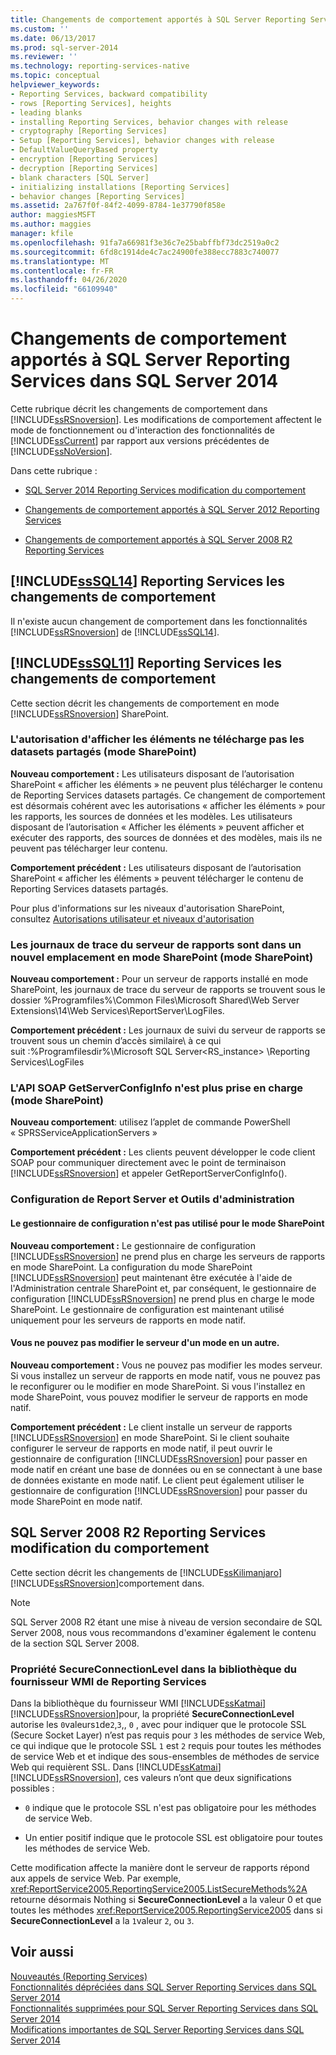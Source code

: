 ```yaml
---
title: Changements de comportement apportés à SQL Server Reporting Services dans SQL Server 2014 | Microsoft Docs
ms.custom: ''
ms.date: 06/13/2017
ms.prod: sql-server-2014
ms.reviewer: ''
ms.technology: reporting-services-native
ms.topic: conceptual
helpviewer_keywords:
- Reporting Services, backward compatibility
- rows [Reporting Services], heights
- leading blanks
- installing Reporting Services, behavior changes with release
- cryptography [Reporting Services]
- Setup [Reporting Services], behavior changes with release
- DefaultValueQueryBased property
- encryption [Reporting Services]
- decryption [Reporting Services]
- blank characters [SQL Server]
- initializing installations [Reporting Services]
- behavior changes [Reporting Services]
ms.assetid: 2a767f0f-84f2-4099-8784-1e37790f858e
author: maggiesMSFT
ms.author: maggies
manager: kfile
ms.openlocfilehash: 91fa7a66981f3e36c7e25babffbf73dc2519a0c2
ms.sourcegitcommit: 6fd8c1914de4c7ac24900fe388ecc7883c740077
ms.translationtype: MT
ms.contentlocale: fr-FR
ms.lasthandoff: 04/26/2020
ms.locfileid: "66109940"
---
```

# <a name="behavior-changes-to-sql-server-reporting-services--in-sql-server-2014"></a>Changements de comportement apportés à SQL Server Reporting Services dans SQL Server 2014
  Cette rubrique décrit les changements de comportement dans [!INCLUDE[ssRSnoversion](../includes/ssrsnoversion-md.md)]. Les modifications de comportement affectent le mode de fonctionnement ou d'interaction des fonctionnalités de [!INCLUDE[ssCurrent](../includes/sscurrent-md.md)] par rapport aux versions précédentes de [!INCLUDE[ssNoVersion](../includes/ssnoversion-md.md)].  
  
 Dans cette rubrique :  
  
-   [SQL Server 2014 Reporting Services modification du comportement](#bkmk_sql14)  
  
-   [Changements de comportement apportés à SQL Server 2012 Reporting Services](#bkmk_rc0)  
  
-   [Changements de comportement apportés à SQL Server 2008 R2 Reporting Services](#bkmk_kj)  
  
##  <a name="sssql14-reporting-services-behavior-changes"></a><a name="bkmk_sql14"></a>[!INCLUDE[ssSQL14](../includes/sssql14-md.md)] Reporting Services les changements de comportement  
 Il n'existe aucun changement de comportement dans les fonctionnalités [!INCLUDE[ssRSnoversion](../includes/ssrsnoversion-md.md)] de [!INCLUDE[ssSQL14](../includes/sssql14-md.md)].  
  
##  <a name="sssql11-reporting-services-behavior-changes"></a><a name="bkmk_rc0"></a>[!INCLUDE[ssSQL11](../includes/sssql11-md.md)] Reporting Services les changements de comportement  
 Cette section décrit les changements de comportement en mode [!INCLUDE[ssRSnoversion](../includes/ssrsnoversion-md.md)] SharePoint.  
  
### <a name="view-items-permission-will-not-download-shared-datasets-sharepoint-mode"></a>L'autorisation d'afficher les éléments ne télécharge pas les datasets partagés (mode SharePoint)  
 **Nouveau comportement :** Les utilisateurs disposant de l’autorisation SharePoint « afficher les éléments » ne peuvent plus télécharger le contenu de Reporting Services datasets partagés. Ce changement de comportement est désormais cohérent avec les autorisations « afficher les éléments » pour les rapports, les sources de données et les modèles. Les utilisateurs disposant de l’autorisation « Afficher les éléments » peuvent afficher et exécuter des rapports, des sources de données et des modèles, mais ils ne peuvent pas télécharger leur contenu.  
  
 **Comportement précédent :** Les utilisateurs disposant de l’autorisation SharePoint « afficher les éléments » peuvent télécharger le contenu de Reporting Services datasets partagés.  
  
 Pour plus d'informations sur les niveaux d'autorisation SharePoint, consultez [Autorisations utilisateur et niveaux d'autorisation](https://technet.microsoft.com/library/cc721640.aspx)  
  
### <a name="report-server-trace-logs-are-in-a-new-location-for-sharepoint-mode-sharepoint-mode"></a>Les journaux de trace du serveur de rapports sont dans un nouvel emplacement en mode SharePoint (mode SharePoint)  
 **Nouveau comportement :** Pour un serveur de rapports installé en mode SharePoint, les journaux de trace du serveur de rapports se trouvent sous le dossier %Programfiles%\Common Files\Microsoft Shared\Web Server Extensions\14\Web Services\ReportServer\LogFiles.  
  
 **Comportement précédent :** Les journaux de suivi du serveur de rapports se trouvent sous un chemin d’accès similaire\\ à ce qui suit :%Programfilesdir%\Microsoft SQL Server<RS_instance> \Reporting Services\LogFiles  
  
### <a name="getserverconfiginfo-soap-api-is-no-longer-supported-sharepoint-mode"></a>L'API SOAP GetServerConfigInfo n'est plus prise en charge (mode SharePoint)  
 **Nouveau comportement**: utilisez l’applet de commande PowerShell « SPRSServiceApplicationServers »  
  
 **Comportement précédent :** Les clients peuvent développer le code client SOAP pour communiquer directement avec le point de terminaison [!INCLUDE[ssRSnoversion](../includes/ssrsnoversion-md.md)] et appeler GetReportServerConfigInfo().  
  
### <a name="report-server-configuration-and-management-tools"></a>Configuration de Report Server et Outils d'administration  
  
#### <a name="configuration-manager-is-not-used-for-sharepoint-mode"></a>Le gestionnaire de configuration n'est pas utilisé pour le mode SharePoint  
 **Nouveau comportement :** Le gestionnaire de configuration [!INCLUDE[ssRSnoversion](../includes/ssrsnoversion-md.md)] ne prend plus en charge les serveurs de rapports en mode SharePoint. La configuration du mode SharePoint [!INCLUDE[ssRSnoversion](../includes/ssrsnoversion-md.md)] peut maintenant être exécutée à l'aide de l'Administration centrale SharePoint et, par conséquent, le gestionnaire de configuration [!INCLUDE[ssRSnoversion](../includes/ssrsnoversion-md.md)] ne prend plus en charge le mode SharePoint. Le gestionnaire de configuration est maintenant utilisé uniquement pour les serveurs de rapports en mode natif.  
  
#### <a name="you-cannot-change-the-server-from-one-mode-to-another"></a>Vous ne pouvez pas modifier le serveur d'un mode en un autre.  
 **Nouveau comportement :** Vous ne pouvez pas modifier les modes serveur. Si vous installez un serveur de rapports en mode natif, vous ne pouvez pas le reconfigurer ou le modifier en mode SharePoint. Si vous l'installez en mode SharePoint, vous pouvez modifier le serveur de rapports en mode natif.  
  
 **Comportement précédent :** Le client installe un serveur de rapports [!INCLUDE[ssRSnoversion](../includes/ssrsnoversion-md.md)] en mode SharePoint. Si le client souhaite configurer le serveur de rapports en mode natif, il peut ouvrir le gestionnaire de configuration [!INCLUDE[ssRSnoversion](../includes/ssrsnoversion-md.md)] pour passer en mode natif en créant une base de données ou en se connectant à une base de données existante en mode natif. Le client peut également utiliser le gestionnaire de configuration [!INCLUDE[ssRSnoversion](../includes/ssrsnoversion-md.md)] pour passer du mode SharePoint en mode natif.  
  
##  <a name="sql-server-2008-r2-reporting-services-behavior-changes"></a><a name="bkmk_kj"></a>SQL Server 2008 R2 Reporting Services modification du comportement  
 Cette section décrit les changements de [!INCLUDE[ssKilimanjaro](../includes/sskilimanjaro-md.md)] [!INCLUDE[ssRSnoversion](../includes/ssrsnoversion-md.md)]comportement dans.  
  
> [!NOTE]  
>  SQL Server 2008 R2 étant une mise à niveau de version secondaire de SQL Server 2008, nous vous recommandons d'examiner également le contenu de la section SQL Server 2008.  
  
### <a name="secureconnectionlevel-property-in-the-reporting-services-wmi-provider-library"></a>Propriété SecureConnectionLevel dans la bibliothèque du fournisseur WMI de Reporting Services  
 Dans la bibliothèque du fournisseur WMI [!INCLUDE[ssKatmai](../includes/sskatmai-md.md)] [!INCLUDE[ssRSnoversion](../includes/ssrsnoversion-md.md)]pour, la propriété **SecureConnectionLevel** autorise les `0`valeurs`1`de`2`,`3`,, `0` , avec pour indiquer que le protocole SSL (Secure Socket Layer) n’est pas requis pour `3` les méthodes de service Web, ce qui indique que le protocole SSL `1` est `2` requis pour toutes les méthodes de service Web et et indique des sous-ensembles de méthodes de service Web qui requièrent SSL. Dans [!INCLUDE[ssKatmai](../includes/sskatmai-md.md)] [!INCLUDE[ssRSnoversion](../includes/ssrsnoversion-md.md)], ces valeurs n’ont que deux significations possibles :  
  
-   `0` indique que le protocole SSL n'est pas obligatoire pour les méthodes de service Web.  
  
-   Un entier positif indique que le protocole SSL est obligatoire pour toutes les méthodes de service Web.  
  
 Cette modification affecte la manière dont le serveur de rapports répond aux appels de service Web. Par exemple, <xref:ReportService2005.ReportingService2005.ListSecureMethods%2A> retourne désormais Nothing si **SecureConnectionLevel** a la valeur 0 et que toutes les méthodes <xref:ReportService2005.ReportingService2005> dans si **SecureConnectionLevel** a la `1`valeur `2`, ou `3`.  
  
## <a name="see-also"></a>Voir aussi  
 [Nouveautés &#40;Reporting Services&#41;](what-s-new-reporting-services.md)   
 [Fonctionnalités dépréciées dans SQL Server Reporting Services dans SQL Server 2014](deprecated-features-in-sql-server-reporting-services-ssrs.md)   
 [Fonctionnalités supprimées pour SQL Server Reporting Services dans SQL Server 2014](discontinued-functionality-to-sql-server-reporting-services-in-sql-server.md)   
 [Modifications importantes de SQL Server Reporting Services dans SQL Server 2014](breaking-changes-in-sql-server-reporting-services-in-sql-server-2016.md)  
  
  
